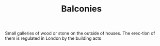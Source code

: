 ---
title: Balconies
permalink: "/definitions/balconies.html"
body: Small galleries of wood or stone on the outside of houses. The erec-tlon of
  them is regulated in London by the building acts
published_at: '2018-07-07'
layout: post
---